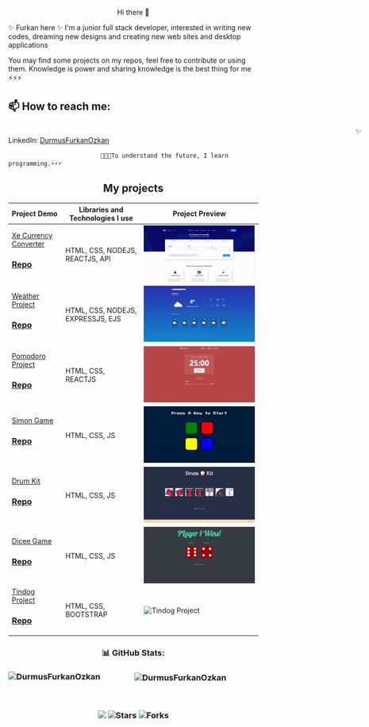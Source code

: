 
<p style="text-align:center;">Hi there 👋

✨ Furkan here ✨ I'm a junior full stack developer, interested in writing new codes, dreaming new designs and creating new web sites and desktop applications 

You may find some projects on my repos, feel free to contribute or using them. Knowledge is power and sharing knowledge is the best thing for me ⚡⚡⚡

## 📫 How to reach me: <br></p>
<span style="margin-left:50em;" >✨ LinkedIn:</span> <a href='https://www.linkedin.com/in/durmu%C5%9F-furkan-%C3%B6zkan-43756520a/'>DurmusFurkanOzkan</a>




                              🌱🌱🌱To understand the future, I learn programming.⚡⚡⚡
                              
                             
<h2 align="center"> My projects</h2>


  Project Demo       |Libraries and Technologies I use     |Project Preview   
:-------------------------|-------------------------|-------------------------
[Xe Currency Converter](https://delicate-cactus-177fe6.netlify.app/) <h3>[Repo](https://github.com/DurmusFurkanOzkan/currency_converter)</h3> | HTML, CSS, NODEJS, REACTJS, API |![currency_converter](https://github.com/DurmusFurkanOzkan/currency_converter/blob/master/currency_gif.gif)
[Weather Project]() <h3>[Repo](https://github.com/DurmusFurkanOzkan/WeatherProject)</h3> | HTML, CSS, NODEJS, EXPRESSJS, EJS |![Weather Project](https://github.com/DurmusFurkanOzkan/WeatherProject/blob/main/Weather_Project_Gif.gif)
[Pomodoro Project](https://beautiful-torrone-52c4e9.netlify.app/) <h3>[Repo](https://github.com/DurmusFurkanOzkan/Pomodoro_Project)</h3> | HTML, CSS, REACTJS |![Pomodoro Project](https://github.com/DurmusFurkanOzkan/Pomodoro_Project/blob/main/Pomodoro_Gif.gif)
[Simon Game](https://idyllic-rolypoly-798e83.netlify.app/) <h3>[Repo](https://github.com/DurmusFurkanOzkan/SimonGame)</h3> | HTML, CSS, JS |![Simon Game](https://github.com/DurmusFurkanOzkan/SimonGame/blob/main/Simon_Game_Gif.gif)
[Drum Kit](https://lively-brioche-f02716.netlify.app/) <h3>[Repo](https://github.com/DurmusFurkanOzkan/DrumKit)</h3> | HTML, CSS, JS |![Drum Kit](https://github.com/DurmusFurkanOzkan/DrumKit/blob/main/Drum_Kit_Gif.gif)
[Dicee Game](https://sparkly-profiterole-cfb566.netlify.app/) <h3>[Repo](https://github.com/DurmusFurkanOzkan/Dicee_Game)</h3> | HTML, CSS, JS | ![Dicee Game](https://github.com/DurmusFurkanOzkan/Dicee_Game/blob/main/Dicee_Game_Gif.gif)
[Tindog Project](https://dulcet-jelly-104d12.netlify.app/) <h3>[Repo](https://github.com/DurmusFurkanOzkan/TindogProject)</h3> | HTML, CSS, BOOTSTRAP | ![Tindog Project](https://github.com/DurmusFurkanOzkan/TinDogProject/blob/main/Tindog_Gif.gif)




<h3 align="center">📊 GitHub Stats:</h3>

<div align="center"><h3 align="center"><img align="left" src="https://github-readme-stats.vercel.app/api/top-langs?username=DurmusFurkanOzkan&show_icons=true&locale=en&layout=compact" alt="DurmusFurkanOzkan" /></p>
<p>&nbsp;<img align="center" src="https://github-readme-stats.vercel.app/api?username=DurmusFurkanOzkan&show_icons=true&locale=en" alt="DurmusFurkanOzkan" /></h3>
 <br>
<h3 align="center"><img src="https://github.com/thmsgbrt/thmsgbrt/workflows/README%20build/badge.svg" /> <img alt="Stars" src="https://img.shields.io/github/stars/thmsgbrt/thmsgbrt?style=flat-square&labelColor=343b41"/> <img alt="Forks" src="https://img.shields.io/github/forks/thmsgbrt/thmsgbrt?style=flat-square&labelColor=343b41"/></h3>
</div>
